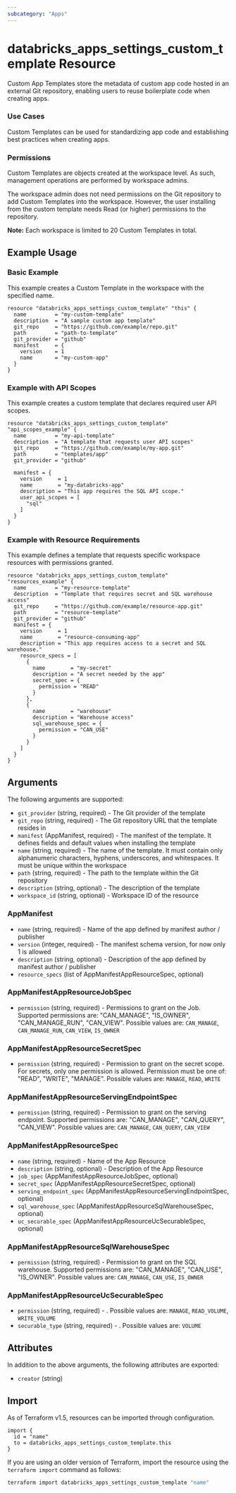 ```yaml
---
subcategory: "Apps"
---
```

# databricks_apps_settings_custom_template Resource
Custom App Templates store the metadata of custom app code hosted in an external Git repository, enabling users to reuse boilerplate code when creating apps.

### Use Cases

Custom Templates can be used for standardizing app code and establishing best practices when creating apps.

### Permissions

Custom Templates are objects created at the workspace level. As such, management operations are performed by workspace admins.

The workspace admin does not need permissions on the Git repository to add Custom Templates into the workspace. However, the user installing from the custom template needs Read (or higher) permissions to the repository.

**Note:** Each workspace is limited to 20 Custom Templates in total.


## Example Usage
### Basic Example

This example creates a Custom Template in the workspace with the specified name.

```hcl
resource "databricks_apps_settings_custom_template" "this" {
  name         = "my-custom-template"
  description  = "A sample custom app template"
  git_repo     = "https://github.com/example/repo.git"
  path         = "path-to-template"
  git_provider = "github"
  manifest     = {
    version    = 1
    name       = "my-custom-app"
  }
}
```

### Example with API Scopes

This example creates a custom template that declares required user API scopes.

```hcl
resource "databricks_apps_settings_custom_template" "api_scopes_example" {
  name         = "my-api-template"
  description  = "A template that requests user API scopes"
  git_repo     = "https://github.com/example/my-app.git"
  path         = "templates/app"
  git_provider = "github"

  manifest = {
    version     = 1
    name        = "my-databricks-app"
    description = "This app requires the SQL API scope."
    user_api_scopes = [
      "sql"
    ]
  }
}
```

### Example with Resource Requirements

This example defines a template that requests specific workspace resources with permissions granted.

```hcl
resource "databricks_apps_settings_custom_template" "resources_example" {
  name         = "my-resource-template"
  description  = "Template that requires secret and SQL warehouse access"
  git_repo     = "https://github.com/example/resource-app.git"
  path         = "resource-template"
  git_provider = "github"
  manifest = {
    version     = 1
    name        = "resource-consuming-app"
    description = "This app requires access to a secret and SQL warehouse."
    resource_specs = [
      {
        name        = "my-secret"
        description = "A secret needed by the app"
        secret_spec = {
          permission = "READ"
        }
      },
      {
        name        = "warehouse"
        description = "Warehouse access"
        sql_warehouse_spec = {
          permission = "CAN_USE"
        }
      }
    ]
  }
}
```


## Arguments
The following arguments are supported:
* `git_provider` (string, required) - The Git provider of the template
* `git_repo` (string, required) - The Git repository URL that the template resides in
* `manifest` (AppManifest, required) - The manifest of the template. It defines fields and default values when installing the template
* `name` (string, required) - The name of the template. It must contain only alphanumeric characters, hyphens, underscores, and whitespaces.
  It must be unique within the workspace
* `path` (string, required) - The path to the template within the Git repository
* `description` (string, optional) - The description of the template
* `workspace_id` (string, optional) - Workspace ID of the resource

### AppManifest
* `name` (string, required) - Name of the app defined by manifest author / publisher
* `version` (integer, required) - The manifest schema version, for now only 1 is allowed
* `description` (string, optional) - Description of the app defined by manifest author / publisher
* `resource_specs` (list of AppManifestAppResourceSpec, optional)

### AppManifestAppResourceJobSpec
* `permission` (string, required) - Permissions to grant on the Job. Supported permissions are: "CAN_MANAGE", "IS_OWNER", "CAN_MANAGE_RUN", "CAN_VIEW". Possible values are: `CAN_MANAGE`, `CAN_MANAGE_RUN`, `CAN_VIEW`, `IS_OWNER`

### AppManifestAppResourceSecretSpec
* `permission` (string, required) - Permission to grant on the secret scope. For secrets, only one permission is allowed. Permission must be one of: "READ", "WRITE", "MANAGE". Possible values are: `MANAGE`, `READ`, `WRITE`

### AppManifestAppResourceServingEndpointSpec
* `permission` (string, required) - Permission to grant on the serving endpoint. Supported permissions are: "CAN_MANAGE", "CAN_QUERY", "CAN_VIEW". Possible values are: `CAN_MANAGE`, `CAN_QUERY`, `CAN_VIEW`

### AppManifestAppResourceSpec
* `name` (string, required) - Name of the App Resource
* `description` (string, optional) - Description of the App Resource
* `job_spec` (AppManifestAppResourceJobSpec, optional)
* `secret_spec` (AppManifestAppResourceSecretSpec, optional)
* `serving_endpoint_spec` (AppManifestAppResourceServingEndpointSpec, optional)
* `sql_warehouse_spec` (AppManifestAppResourceSqlWarehouseSpec, optional)
* `uc_securable_spec` (AppManifestAppResourceUcSecurableSpec, optional)

### AppManifestAppResourceSqlWarehouseSpec
* `permission` (string, required) - Permission to grant on the SQL warehouse. Supported permissions are: "CAN_MANAGE", "CAN_USE", "IS_OWNER". Possible values are: `CAN_MANAGE`, `CAN_USE`, `IS_OWNER`

### AppManifestAppResourceUcSecurableSpec
* `permission` (string, required) - . Possible values are: `MANAGE`, `READ_VOLUME`, `WRITE_VOLUME`
* `securable_type` (string, required) - . Possible values are: `VOLUME`

## Attributes
In addition to the above arguments, the following attributes are exported:
* `creator` (string)

## Import
As of Terraform v1.5, resources can be imported through configuration.
```hcl
import {
  id = "name"
  to = databricks_apps_settings_custom_template.this
}
```

If you are using an older version of Terraform, import the resource using the `terraform import` command as follows:
```sh
terraform import databricks_apps_settings_custom_template "name"
```